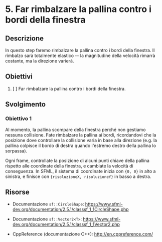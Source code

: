 # 5. Far rimbalzare la pallina contro i bordi della finestra

## Descrizione

In questo step faremo rimbalzare la pallina contro i bordi della finestra. Il rimbalzo sarà totalmente elastico -- la magnitudine della velocità rimarrà costante, ma la direzione varierà.

## Obiettivi

1. [ ] Far rimbalzare la pallina contro i bordi della finestra.

## Svolgimento

### Obiettivo 1

Al momento, la pallina scompare della finestra perché non gestiamo nessuna collisione. Fate rimbalzare la pallina ai bordi, ricordandovi che la posizione dove controllare la collisione varia in base alla direzione (e.g. la pallina colpisce il bordo di destra quando l'estremo destro della pallina lo sorpassa).

Ogni frame, controllate la posizione di alcuni punti chiave della pallina rispetto alle coordinate della finestra, e cambiate la velocità di conseguenza. In SFML, il sistema di coordinate inizia con `{0, 0}` in alto a sinistra, e finisce con `{risoluzioneX, risoluzioneY}` in basso a destra.

## Risorse

- Documentazione `sf::CircleShape`: https://www.sfml-dev.org/documentation/2.5.1/classsf_1_1CircleShape.php

- Documentazione `sf::Vector2<T>`: https://www.sfml-dev.org/documentation/2.5.1/classsf_1_1Vector2.php

- CppReference (documentazione C++): http://en.cppreference.com/
